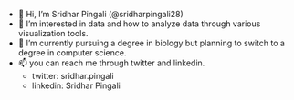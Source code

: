 - 👋 Hi, I’m Sridhar Pingali (@sridharpingali28)
- 👀 I’m interested in data and how to analyze data through various visualization tools.
- 🌱 I’m currently pursuing a degree in biology but planning to switch to a degree in computer science.
- 📫 you can reach me through twitter and linkedin. 
    - twitter: sridhar.pingali
    - linkedin: Sridhar Pingali

<!---
sridharpingali28/sridharpingali28 is a ✨ special ✨ repository because its `README.md` (this file) appears on your GitHub profile.
You can click the Preview link to take a look at your changes.
--->
